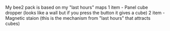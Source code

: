 My bee2 pack is based on my "last hours" maps
1 item - Panel cube dropper  (looks like a wall but if you press the button it gives a cube)
2 item -Magnetic staion (this is the mechanism from "last hours" that attracts cubes)
